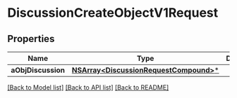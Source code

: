 # DiscussionCreateObjectV1Request

## Properties
Name | Type | Description | Notes
------------ | ------------- | ------------- | -------------
**aObjDiscussion** | [**NSArray&lt;DiscussionRequestCompound&gt;***](DiscussionRequestCompound.md) |  | 

[[Back to Model list]](../README.md#documentation-for-models) [[Back to API list]](../README.md#documentation-for-api-endpoints) [[Back to README]](../README.md)


